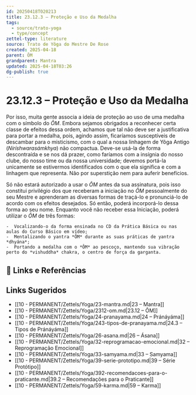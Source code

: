 ```yaml
---
id: 20250418T020213
title: 23.12.3 – Proteção e Uso da Medalha
tags:
  - source/trato-yoga
  - type/concept
zettel-type: literature
source: Trato de Yôga do Mestre De Rose
created: 2025-04-18
parent: ÔM
grandparent: Mantra
updated: 2025-04-18T03:26
dg-publish: true
---
```


# 23.12.3 – Proteção e Uso da Medalha

Por isso, muita gente associa a ideia de proteção ao uso de uma medalha com o símbolo do *ÔM*. Embora sejamos obrigados a reconhecer certa classe de efeitos dessa ordem, achamos que tal não deve ser a justificativa para portar a medalha, pois, agindo assim, ficaríamos susceptíveis de descambar para o misticismo, com o qual a nossa linhagem de Yôga Antigo (*Niríshwarasámkhya*) não compactua. Deve-se usá-la de forma descontraída e se nos dá prazer, como faríamos com a insígnia do nosso clube, do nosso time ou da nossa universidade; devemos portá-la unicamente se estivermos identificados com o que ela significa e com a linhagem que representa. Não por superstição nem para auferir benefícios.

Só não estará autorizado a usar o *ÔM* antes da sua assinatura, pois isso constitui privilégio dos que receberam a iniciação no *ÔM* pessoalmente do seu Mestre e aprenderam as diversas formas de traçá-lo e pronunciá-lo de acordo com os efeitos desejados. Só então, poderá incorporá-lo dessa forma ao seu nome. Enquanto você não receber essa Iniciação, poderá utilizar o *ÔM* de três formas:

    -  Vocalizando-o da forma ensinada no CD da Prática Básica ou nas aulas do Curso Básico em vídeo;
    -  Mentalizando o yantra *ÔM* durante as suas práticas de yantra *dhyána*;
    -  Portando a medalha com o *ÔM* ao pescoço, mantendo sua vibração perto do *vishuddha* chakra, o centro de força da garganta.

## 🔗 Links e Referências

## Links Sugeridos

- [[10 - PERMANENT/Zettels/Yoga/23-mantra.md\|23 – Mantra]]
- [[10 - PERMANENT/Zettels/Yoga/2312-om.md\|23.12 – ÔM]]
- [[10 - PERMANENT/Zettels/Yoga/24-pranayama.md\|24 – Pránáyáma]]
- [[10 - PERMANENT/Zettels/Yoga/243-tipos-de-pranayama.md\|24.3 – Tipos de Pránáyáma]]
- [[10 - PERMANENT/Zettels/Yoga/26-asana.md\|26 – Ásana]]
- [[10 - PERMANENT/Zettels/Yoga/32-reprogramacao-emocional.md\|32 – Reprogramação Emocional]]
- [[10 - PERMANENT/Zettels/Yoga/33-samyama.md\|33 – Samyama]]
- [[10 - PERMANENT/Zettels/Yoga/39-serie-prototipo.md\|39 – Série Protótipo]]
- [[10 - PERMANENT/Zettels/Yoga/392-recomendacoes-para-o-praticante.md\|39.2 – Recomendações para o Praticante]]
- [[10 - PERMANENT/Zettels/Yoga/59-karma.md\|59 – Karma]]